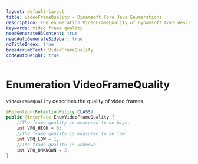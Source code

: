 ```yaml
---
layout: default-layout
title: VideoFrameQuality - Dynamsoft Core Java Enumerations
description: The enumeration VideoFrameQuality of Dynamsoft Core describes the quality of video frames.
keywords: Video frame quality
needGenerateH3Content: true
needAutoGenerateSidebar: true
noTitleIndex: true
breadcrumbText: VideoFrameQuality
codeAutoHeight: true
---
```


# Enumeration VideoFrameQuality

`VideoFrameQuality` describes the quality of video frames.

```java
@Retention(RetentionPolicy.CLASS)
public @interface EnumVideoFrameQuality {
    //The frame quality is measured to be high.
    int VFQ_HIGH = 0;
    //The frame quality is measured to be low.
    int VFQ_LOW = 1;
    //The frame quality is unknown.
    int VFQ_UNKNOWN = 2;
}
```